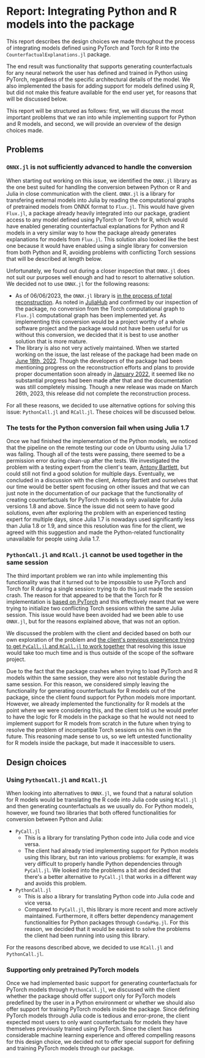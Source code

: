 # Report: Integrating Python and R models into the package

This report describes the design choices we made throughout the process of integrating models defined using PyTorch and Torch for R into the `CounterfactualExplanations.jl` package.

The end result was functionality that supports generating counterfactuals for any neural network the user has defined and trained in Python using PyTorch, regardless of the specific architectural details of the model. We also implemented the basis for adding support for models defined using R, but did not make this feature available for the end user yet, for reasons that will be discussed below.

This report will be structured as follows: first, we will discuss the most important problems that we ran into while implementing support for Python and R models, and second, we will provide an overview of the design choices made.

## Problems

### `ONNX.jl` is not sufficiently advanced to handle the conversion

When starting out working on this issue, we identified the `ONNX.jl` library as the one best suited for handling the conversion between Python or R and Julia in close communication with the client. `ONNX.jl` is a library for transfering external models into Julia by reading the computational graphs of pretrained models from ONNX format to `Flux.jl`. This would have given `Flux.jl`, a package already heavily integrated into our package, gradient access to any model defined using PyTorch or Torch for R, which would have enabled generating counterfactual explanations for Python and R models in a very similar way to how the package already generates explanations for models from `Flux.jl`. This solution also looked like the best one because it would have enabled using a single library for conversion from both Python and R, avoiding problems with conflicting Torch sessions that will be described at length below.

Unfortunately, we found out during a closer inspection that `ONNX.jl` does not suit our purposes well enough and had to resort to alternative solution. We decided not to use `ONNX.jl` for the following reasons:
- As of 06/06/2023, the `ONNX.jl` library is [in the process of total reconstruction](https://github.com/FluxML/ONNX.jl). As noted in [JuliaHub](https://juliahub.com/ui/Packages/ONNX/QUmGg/0.2.4) and confirmed by our inspection of the package, no conversion from the Torch computational graph to `Flux.jl` computational graph has been implemented yet. As implementing this conversion would be a project worthy of a whole software project and the package would not have been useful for us without this conversion, we decided that it is best to use another solution that is more mature.
- The library is also not very actively maintained. When we started working on the issue, the last release of the package had been made on [June 18th, 2022](https://github.com/FluxML/ONNX.jl/releases). Though the developers of the package had been mentioning progress on the reconstruction efforts and plans to provide proper documentation soon already in [January 2022](https://github.com/FluxML/ONNX.jl/issues/60), it seemed like no substantial progress had been made after that and the documentation was still completely missing. Though a new release was made on March 26th, 2023, this release did not complete the reconstruction process.

For all these reasons, we decided to use alternative options for solving this issue: `PythonCall.jl` and `RCall.jl`. These choices will be discussed below.

### The tests for the Python conversion fail when using Julia 1.7

Once we had finished the implementation of the Python models, we noticed that the pipeline on the remote testing our code on Ubuntu using Julia 1.7 was failing. Though all of the tests were passing, there seemed to be a permission error during clean-up after the tests. We investigated the problem with a testing expert from the client's team, [Antony Bartlett](https://www.tudelft.nl/ewi/over-de-faculteit/afdelingen/intelligent-systems/multimedia-computing/people/antony-bartlett), but could still not find a good solution for multiple days. Eventually, we concluded in a discussion with the client, Antony Bartlett and ourselves that our time would be better spent focusing on other issues and that we can just note in the documentation of our package that the functionality of creating counterfactuals for PyTorch models is only available for Julia versions 1.8 and above. Since the issue did not seem to have good solutions, even after exploring the problem with an experienced testing expert for multiple days, since Julia 1.7 is nowadays used significantly less than Julia 1.8 or 1.9, and since this resolution was fine for the client, we agreed with this suggestion and made the Python-related functionality unavailable for people using Julia 1.7.

### `PythonCall.jl` and `RCall.jl` cannot be used together in the same session

The third important problem we ran into while implementing this functionality was that it turned out to be impossible to use PyTorch and Torch for R during a single session: trying to do this just made the session crash. The reason for that appeared to be that the Torch for R implementation is [based on PyTorch](https://torch.mlverse.org/) and this effectively meant that we were trying to initialize two conflicting Torch sessions within the same Julia session. This issue would have been avoided had we been able to use `ONNX.jl`, but for the reasons explained above, that was not an option.

We discussed the problem with the client and decided based on both our own exploration of the problem and [the client's previous experience trying to get `PyCall.jl` and `RCall.jl` to work together](https://github.com/JuliaTrustworthyAI/CounterfactualExplanations.jl/pull/32) that resolving this issue would take too much time and is thus outside of the scope of the software project.

Due to the fact that the package crashes when trying to load PyTorch and R models within the same session, they were also not testable during the same session. For this reason, we considered simply leaving the functionality for generating counterfactuals for R models out of the package, since the client found support for Python models more important. However, we already implemented the functionality for R models at the point where we were considering this, and the client told us he would prefer to have the logic for R models in the package so that he would not need to implement support for R models from scratch in the future when trying to resolve the problem of incompatible Torch sessions on his own in the future. This reasoning made sense to us, so we left untested functionality for R models inside the package, but made it inaccessible to users.


## Design choices

### Using `PythonCall.jl` and `RCall.jl`

When looking into alternatives to `ONNX.jl`, we found that a natural solution for R models would be translating the R code into Julia code using `RCall.jl` and then generating counterfactuals as we usually do. For Python models, however, we found two libraries that both offered functionalities for conversion between Python and Julia:
- `PyCall.jl`
    - This is a library for translating Python code into Julia code and vice versa.
    - The client had already tried implementing support for Python models using this library, but ran into various problems: for example, it was very difficult to properly handle Python dependencies through `PyCall.jl`. We looked into the problems a bit and decided that there's a better alternative to `PyCall.jl` that works in a different way and avoids this problem.
- `PythonCall.jl`
    - This is also a library for translating Python code into Julia code and vice versa.
    - Compared to `PyCall.jl`, this library is more recent and more actively maintained. Furthermore, it offers better dependency management functionalities for Python packages through `CondaPkg.jl`. For this reason, we decided that it would be easiest to solve the problems the client had been running into using this library.

For the reasons described above, we decided to use `RCall.jl` and `PythonCall.jl`.

### Supporting only pretrained PyTorch models

Once we had implemented basic support for generating counterfactuals for PyTorch models through `PythonCall.jl`, we discussed with the client whether the package should offer support only for PyTorch models predefined by the user in a Python environment or whether we should also offer support for training PyTorch models inside the package. Since defining PyTorch models through Julia code is tedious and error-prone, the client expected most users to only want counterfactuals for models they have themselves previously trained using PyTorch. Since the client has considerable machine learning experience and offered compelling reasons for this design choice, we decided not to offer special support for defining and training PyTorch models through our package.